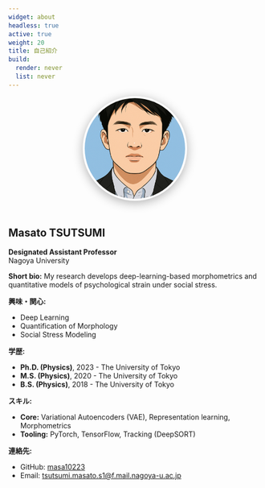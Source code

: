 ```yaml
---
widget: about
headless: true
active: true
weight: 20
title: 自己紹介
build:
  render: never
  list: never
---
```


<div id="about"></div>

<div style="text-align: center; margin-bottom: 2rem;">
  <img src="/uploads/profile.png" alt="Masato Tsutsumi" style="width: 200px; height: 200px; border-radius: 50%; object-fit: cover; margin-bottom: 1rem; border: 4px solid rgba(255, 255, 255, 0.2); box-shadow: 0 4px 20px rgba(0, 0, 0, 0.3);">
</div>

## Masato TSUTSUMI
**Designated Assistant Professor**  
Nagoya University

**Short bio:** My research develops deep-learning-based morphometrics and quantitative models of psychological strain under social stress.

**興味・関心:**
- Deep Learning
- Quantification of Morphology  
- Social Stress Modeling

**学歴:**
- **Ph.D. (Physics)**, 2023 - The University of Tokyo
- **M.S. (Physics)**, 2020 - The University of Tokyo
- **B.S. (Physics)**, 2018 - The University of Tokyo

**スキル:**
- **Core:** Variational Autoencoders (VAE), Representation learning, Morphometrics
- **Tooling:** PyTorch, TensorFlow, Tracking (DeepSORT)

**連絡先:**
- GitHub: [masa10223](https://github.com/masa10223)
- Email: tsutsumi.masato.s1@f.mail.nagoya-u.ac.jp
